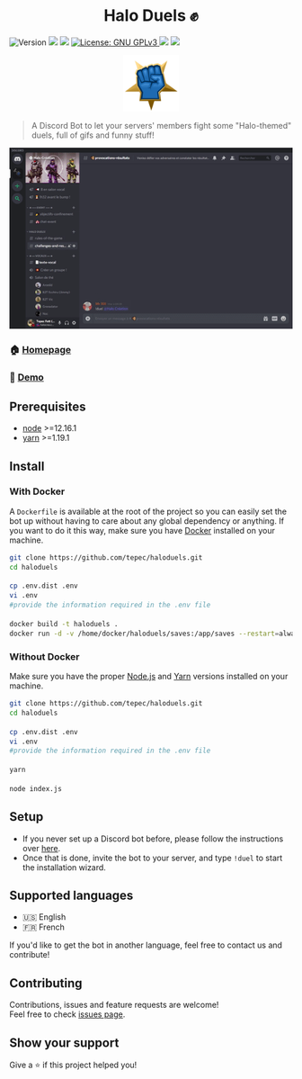 <h1 align="center">Halo Duels ✊</h1>
<p>
  <img alt="Version" src="https://img.shields.io/badge/version-0.1.0-blue.svg?cacheSeconds=2592000" />
  <img src="https://img.shields.io/badge/node-%3E%3D12.16.1-blue.svg" />
  <img src="https://img.shields.io/badge/yarn-%3E%3D1.19.1-blue.svg" />
  <a href="https://choosealicense.com/licenses/gpl-3.0/" target="_blank">
    <img alt="License: GNU GPLv3" src="https://img.shields.io/badge/License-GNU GPLv3-yellow.svg" />
  </a>
  <img src="https://img.shields.io/maintenance/yes/2020" />
  <img src="https://img.shields.io/discord/443833089966342145?color=7289DA&label=Halo%20Cr%C3%A9ation&logo=Discord" />
</p>

<p style="text-align:center"><img alt="Halo Duels logo" src="assets/logo-hd.png" width="100px" /></p>

> A Discord Bot to let your servers' members fight some &#34;Halo-themed&#34; duels, full of gifs and funny stuff!

<p style="text-align:center"><img alt="demo example" src="assets/readme.gif" /></p>

### 🏠 [Homepage](https://github.com/tepec)
### 🔫 [Demo](https://discord.gg/74UAq84)

## Prerequisites

- [node](https://nodejs.org/en/) >=12.16.1
- [yarn](https://yarnpkg.com) >=1.19.1

## Install 
### With Docker 
A `Dockerfile` is available at the root of the project so you can easily set the bot up without having to care about any global dependency or anything. If you want to do it this way, make sure you have [Docker](https://www.docker.com) installed on your machine.

```bash session
git clone https://github.com/tepec/haloduels.git
cd haloduels

cp .env.dist .env
vi .env
#provide the information required in the .env file

docker build -t haloduels .
docker run -d -v /home/docker/haloduels/saves:/app/saves --restart=always --name=haloduels haloduels
```

### Without Docker
Make sure you have the proper [Node.js](https://nodejs.org/en/) and [Yarn](https://yarnpkg.com) versions installed on your machine.
```bash session
git clone https://github.com/tepec/haloduels.git
cd haloduels

cp .env.dist .env
vi .env
#provide the information required in the .env file

yarn

node index.js
```

## Setup 
* If you never set up a Discord bot before, please follow the instructions over [here](https://discordapp.com/developers/docs/intro).
* Once that is done, invite the bot to your server, and type `!duel` to start the installation wizard.

## Supported languages 
* 🇺🇸 English
* 🇫🇷 French

If you'd like to get the bot in another language, feel free to contact us and contribute! 

## Contributing

Contributions, issues and feature requests are welcome!<br />Feel free to check [issues page](https://github.com/tepec/haloduels/issues). 

## Show your support

Give a ⭐️ if this project helped you!
